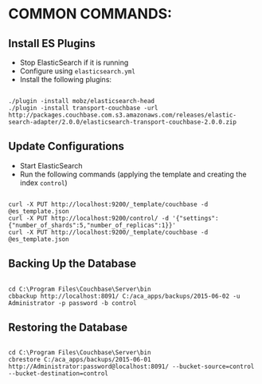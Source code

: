 
# COMMON COMMANDS:


## Install ES Plugins

* Stop ElasticSearch if it is running
* Configure using `elasticsearch.yml`
* Install the following plugins:

```shell

./plugin -install mobz/elasticsearch-head
./plugin -install transport-couchbase -url http://packages.couchbase.com.s3.amazonaws.com/releases/elastic-search-adapter/2.0.0/elasticsearch-transport-couchbase-2.0.0.zip

```


## Update Configurations

* Start ElasticSearch
* Run the following commands (applying the template and creating the index `control`)

```shell

curl -X PUT http://localhost:9200/_template/couchbase -d @es_template.json
curl -X PUT http://localhost:9200/control/ -d '{"settings":{"number_of_shards":5,"number_of_replicas":1}}'
curl -X PUT http://localhost:9200/_template/couchbase -d @es_template.json

```


## Backing Up the Database

```shell

cd C:\Program Files\Couchbase\Server\bin
cbbackup http://localhost:8091/ C:/aca_apps/backups/2015-06-02 -u Administrator -p password -b control

```


## Restoring the Database

```shell

cd C:\Program Files\Couchbase\Server\bin
cbrestore C:/aca_apps/backups/2015-06-01 http://Administrator:password@localhost:8091/ --bucket-source=control --bucket-destination=control

```
